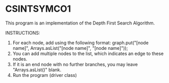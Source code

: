 # CSINTSYMCO1

This program is an implementation of the Depth First Search Algorithm.

INSTRUCTIONS:

1. For each node, add using the following format: graph.put("[node name]", Arrays.asList("[node name]", "[node name]"));
2. You can add multiple nodes to the list, which indicates an edge to these nodes.
3. If it is an end node with no further branches, you may leave "Arrays.asList()" blank.
4. Run the program (driver class)
